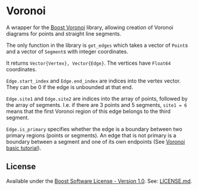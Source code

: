 # Voronoi

A wrapper for the [Boost Voronoi](http://www.boost.org/doc/libs/1_53_0_beta1/libs/polygon/doc/voronoi_main.htm) library,
allowing creation of Voronoi diagrams for points and straight line segments.

The only function in the library is `get_edges` which takes a vector of `Point`s and
a vector of `Segment`s with integer coordinates.

It returns `Vector{Vertex}, Vector{Edge}`. The vertices have `Float64` coordinates.

`Edge.start_index` and `Edge.end_index` are indices into the vertex vector. They can be 0
if the edge is unbounded at that end.

`Edge.site1` and `Edge.site2` are indices into the array of points, followed by the array of segments.
I.e. if there are 3 points and 5 segments, `site1 = 6` means that the first Voronoi region of this
edge belongs to the third segment.

`Edge.is_primary` specifies whether the edge is a boundary between two primary regions (points or segments).
An edge that is not primary is a boundary between a segment and one of its own endpoints
(See [Voronoi basic tutorial](http://www.boost.org/doc/libs/1_53_0_beta1/libs/polygon/doc/voronoi_basic_tutorial.htm)).

## License
Available under the [Boost Software License - Version 1.0](http://www.boost.org/LICENSE_1_0.txt).
See: [LICENSE.md](./LICENSE.md).

